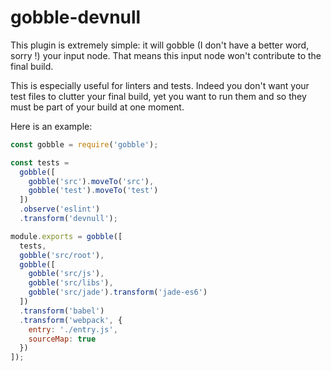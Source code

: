 gobble-devnull
==============

This plugin is extremely simple: it will gobble (I don't have a better word,
sorry !) your input node. That means this input node won't contribute to the
final build.

This is especially useful for linters and tests. Indeed you don't want your test
files to clutter your final build, yet you want to run them and so they must be
part of your build at one moment.

Here is an example:
```javascript
const gobble = require('gobble');

const tests =
  gobble([
    gobble('src').moveTo('src'),
    gobble('test').moveTo('test')
  ])
  .observe('eslint')
  .transform('devnull');

module.exports = gobble([
  tests,
  gobble('src/root'),
  gobble([
    gobble('src/js'),
    gobble('src/libs'),
    gobble('src/jade').transform('jade-es6')
  ])
  .transform('babel')
  .transform('webpack', {
    entry: './entry.js',
    sourceMap: true
  })
]);
```
